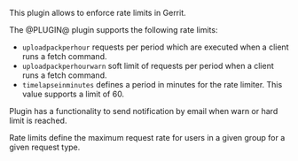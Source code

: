 This plugin allows to enforce rate limits in Gerrit.

The @PLUGIN@ plugin supports the following rate limits:

* `uploadpackperhour` requests per period which are executed when a client runs a fetch command.
* `uploadpackperhourwarn` soft limit of requests per period when a client runs a fetch command.
* `timelapseinminutes` defines a period in minutes for the rate limiter. This value supports a
  limit of 60.

Plugin has a functionality to send notification by email when warn or hard limit is reached.

Rate limits define the maximum request rate for users in a given group
for a given request type.
